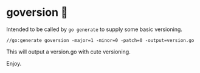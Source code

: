 goversion :loudspeaker:
=========

Intended to be called by `go generate` to supply some basic versioning.

`//go:generate goversion -major=1 -minor=0 -patch=0 -output=version.go`

This will output a version.go with cute versioning.


Enjoy.
